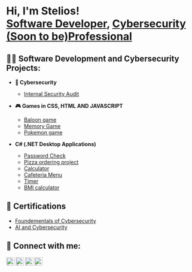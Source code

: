 <h1>Hi, I'm Stelios! <br/><a href="https://github.com/Mavrigiannakis">Software Developer</a>, <a href="https://www.linkedin.com/in/stylianos-erkki-m-636664283/">Cybersecurity (Soon to be)Professional</a>

<h2>👨‍💻 Software Development and Cybersecurity Projects:</h2>

- <b> 🪪 Cybersecurity</b>
  - [Internal Security Audit](https://github.com/Mavrigiannakis/Internal-Security-Audit)

- <b> 🎮 Games in CSS, HTML AND JAVASCRIPT</b>
  - [Baloon game](https://github.com/Mavrigiannakis/Games-and-projects/tree/main/Balloon%20game)
  - [Memory Game](https://github.com/Mavrigiannakis/Games-and-projects/tree/main/muistipeli)
  - [Pokemon game](https://github.com/Mavrigiannakis/Games-and-projects/tree/main/test)


- <b>C# (.NET Desktop Applications)</b>
  - [Password Check](https://github.com/Mavrigiannakis/Csharp/tree/main/SalasananTarkastus)
  - [Pizza ordering project](https://github.com/Mavrigiannakis/Pizza-Ordering-Project)
  - [Calculator](https://github.com/Mavrigiannakis/Csharp/tree/main/Laskin)
  - [Cafeteria Menu](https://github.com/Mavrigiannakis/Csharp/tree/main/Kahvilla%20Menu)
  - [Timer](https://github.com/Mavrigiannakis/Csharp/tree/main/Ajastin)
  - [BMI calculator](https://github.com/Mavrigiannakis/Csharp/tree/main/BMI-laskuri)
 
<h2>📃 Certifications</h2>

- [Foundementals of Cybersecurity](https://coursera.org/share/8542a65317db3ae4b911baa39859d57f)
- [AI and Cybersecurity](https://www.linkedin.com/in/stylianos-erkki-m-636664283/overlay/1711392429950/single-media-viewer/?profileId=ACoAAET5fIoB6O5yEOdDjpkGef4o_QsBhQ3eeSQ)

<h2> 🤳 Connect with me:</h2>

[<img align="left" alt=" | YouTube" width="22px" src="https://cdn.jsdelivr.net/npm/simple-icons@v3/icons/youtube.svg" />][youtube]
[<img align="left" alt=" | Twitter" width="22px" src="https://cdn.jsdelivr.net/npm/simple-icons@v3/icons/twitter.svg" />][twitter]
[<img align="left" alt=" | LinkedIn" width="22px" src="https://cdn.jsdelivr.net/npm/simple-icons@v3/icons/linkedin.svg" />][linkedin]
[<img align="left" alt=" | Instagram" width="22px" src="https://cdn.jsdelivr.net/npm/simple-icons@v3/icons/instagram.svg" />][instagram]

[twitter]: https://twitter.com/
[youtube]: https://www.youtube.com/
[instagram]: https://www.instagram.com/britzolaras/?igsh=MXVmcmtlMDA2Z2xkdA%3D%3D
[linkedin]: https://www.linkedin.com/in/stylianos-erkki-m-636664283/

<!--
**Mavrigiannakis/Mavrigiannakis** is a ✨ _special_ ✨ repository because its `README.md` (this file) appears on your GitHub profile.

Here are some ideas to get you started:

- 🔭 I’m currently working on ...
- 🌱 I’m currently learning ...
- 👯 I’m looking to collaborate on ...
- 🤔 I’m looking for help with ...
- 💬 Ask me about ...
- 📫 How to reach me: ...
- 😄 Pronouns: ...
- ⚡ Fun fact: ...
-->
